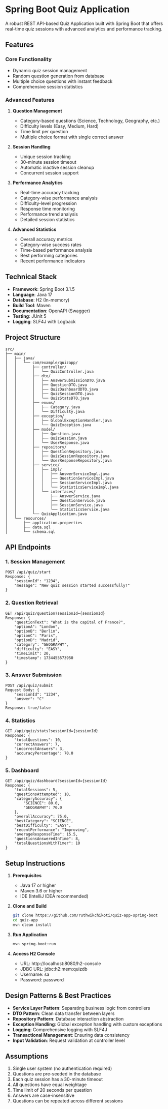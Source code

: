 # Spring Boot Quiz Application

A robust REST API-based Quiz Application built with Spring Boot that offers real-time quiz sessions with advanced analytics and performance tracking.

## Features

### Core Functionality
- Dynamic quiz session management
- Random question generation from database
- Multiple choice questions with instant feedback
- Comprehensive session statistics

### Advanced Features
1. **Question Management**
   - Category-based questions (Science, Technology, Geography, etc.)
   - Difficulty levels (Easy, Medium, Hard)
   - Time limit per question
   - Multiple choice format with single correct answer

2. **Session Handling**
   - Unique session tracking
   - 30-minute session timeout
   - Automatic inactive session cleanup
   - Concurrent session support

3. **Performance Analytics**
   - Real-time accuracy tracking
   - Category-wise performance analysis
   - Difficulty-level progression
   - Response time monitoring
   - Performance trend analysis
   - Detailed session statistics

4. **Advanced Statistics**
   - Overall accuracy metrics
   - Category-wise success rates
   - Time-based performance analysis
   - Best performing categories
   - Recent performance indicators

## Technical Stack

- **Framework**: Spring Boot 3.1.5
- **Language**: Java 17
- **Database**: H2 (In-memory)
- **Build Tool**: Maven
- **Documentation**: OpenAPI (Swagger)
- **Testing**: JUnit 5
- **Logging**: SLF4J with Logback

## Project Structure
```
src/
├── main/
│   ├── java/
│   │   └── com/example/quizapp/
│   │       ├── controller/
│   │       │   └── QuizController.java
│   │       ├── dto/
│   │       │   ├── AnswerSubmissionDTO.java
│   │       │   ├── QuestionDTO.java
│   │       │   ├── QuizDashboardDTO.java
│   │       │   ├── QuizSessionDTO.java
│   │       │   └── QuizStatsDTO.java
│   │       ├── enums/
│   │       │   ├── Category.java
│   │       │   └── Difficulty.java
│   │       ├── exception/
│   │       │   ├── GlobalExceptionHandler.java
│   │       │   └── QuizException.java
│   │       ├── model/
│   │       │   ├── Question.java
│   │       │   ├── QuizSession.java
│   │       │   └── UserResponse.java
│   │       ├── repository/
│   │       │   ├── QuestionRepository.java
│   │       │   ├── QuizSessionRepository.java
│   │       │   └── UserResponseRepository.java
│   │       ├── service/
│   │       │   ├── impl/
│   │       │   │   ├── AnswerServiceImpl.java
│   │       │   │   ├── QuestionServiceImpl.java
│   │       │   │   ├── SessionServiceImpl.java
│   │       │   │   └── StatisticsServiceImpl.java
│   │       │   └── interfaces/
│   │       │       ├── AnswerService.java
│   │       │       ├── QuestionService.java
│   │       │       ├── SessionService.java
│   │       │       └── StatisticsService.java
│   │       └── QuizApplication.java
│   └── resources/
│       ├── application.properties
│       ├── data.sql
│       └── schema.sql
```

## API Endpoints

### 1. Session Management
```http
POST /api/quiz/start
Response: {
    "sessionId": "1234",
    "message": "New quiz session started successfully!"
}
```

### 2. Question Retrieval
```http
GET /api/quiz/question?sessionId={sessionId}
Response: {
    "questionText": "What is the capital of France?",
    "optionA": "London",
    "optionB": "Berlin",
    "optionC": "Paris",
    "optionD": "Madrid",
    "category": "GEOGRAPHY",
    "difficulty": "EASY",
    "timeLimit": 20,
    "timestamp": 1734455573950
}
```

### 3. Answer Submission
```http
POST /api/quiz/submit
Request Body: {
    "sessionId": "1234",
    "answer": "C"
}
Response: true/false
```

### 4. Statistics
```http
GET /api/quiz/stats?sessionId={sessionId}
Response: {
    "totalQuestions": 10,
    "correctAnswers": 7,
    "incorrectAnswers": 3,
    "accuracyPercentage": 70.0
}
```

### 5. Dashboard
```http
GET /api/quiz/dashboard?sessionId={sessionId}
Response: {
    "totalSessions": 5,
    "questionsAttempted": 10,
    "categoryAccuracy": {
        "SCIENCE": 80.0,
        "GEOGRAPHY": 70.0
    },
    "overallAccuracy": 75.0,
    "bestCategory": "SCIENCE",
    "bestDifficulty": "EASY",
    "recentPerformance": "Improving",
    "averageResponseTime": 15.5,
    "questionsAnsweredInTime": 8,
    "totalQuestionsWithTimer": 10
}
```

## Setup Instructions

1. **Prerequisites**
   - Java 17 or higher
   - Maven 3.6 or higher
   - IDE (IntelliJ IDEA recommended)

2. **Clone and Build**
   ```bash
   git clone https://github.com/ruthwikchikoti/quiz-app-spring-boot
   cd quiz-app
   mvn clean install
   ```

3. **Run Application**
   ```bash
   mvn spring-boot:run
   ```

4. **Access H2 Console**
   - URL: http://localhost:8080/h2-console
   - JDBC URL: jdbc:h2:mem:quizdb
   - Username: sa
   - Password: password

## Design Patterns & Best Practices

- **Service Layer Pattern**: Separating business logic from controllers
- **DTO Pattern**: Clean data transfer between layers
- **Repository Pattern**: Database interaction abstraction
- **Exception Handling**: Global exception handling with custom exceptions
- **Logging**: Comprehensive logging with SLF4J
- **Transactional Management**: Ensuring data consistency
- **Input Validation**: Request validation at controller level

## Assumptions

1. Single user system (no authentication required)
2. Questions are pre-seeded in the database
3. Each quiz session has a 30-minute timeout
4. All questions have equal weightage
5. Time limit of 20 seconds per question
6. Answers are case-insensitive
7. Questions can be repeated across different sessions
